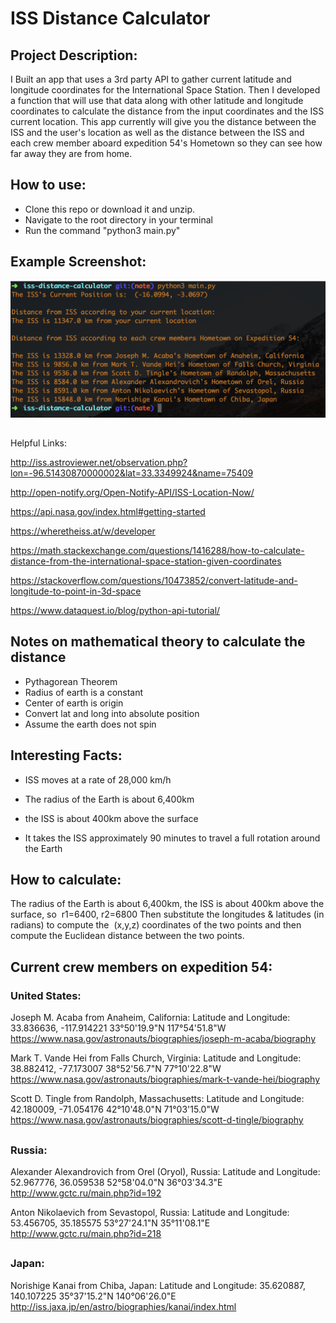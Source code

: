 # ISS Distance Calculator

## Project Description:

I Built an app that uses a 3rd party API to gather current latitude and longitude coordinates for the International Space Station. Then I developed a function that will use that data along with other latitude and longitude coordinates to calculate the distance from the input coordinates and the ISS current location. This app currently will give you the distance between the ISS and the user's
location as well as the distance between the ISS and each crew member aboard expedition 54's Hometown
so they can see how far away they are from home.


## How to use:

- Clone this repo or download it and unzip.
- Navigate to the root directory in your terminal
- Run the command "python3 main.py"

## Example Screenshot:
<img src='images/iss-calc.png' />


##

Helpful Links:

http://iss.astroviewer.net/observation.php?lon=-96.51430870000002&lat=33.3349924&name=75409

http://open-notify.org/Open-Notify-API/ISS-Location-Now/

https://api.nasa.gov/index.html#getting-started

https://wheretheiss.at/w/developer

https://math.stackexchange.com/questions/1416288/how-to-calculate-distance-from-the-international-space-station-given-coordinates

https://stackoverflow.com/questions/10473852/convert-latitude-and-longitude-to-point-in-3d-space

https://www.dataquest.io/blog/python-api-tutorial/

##

## Notes on mathematical theory to calculate the distance

- Pythagorean Theorem
- Radius of earth is a constant
- Center of earth is origin
- Convert lat and long into absolute position
- Assume the earth does not spin

##

## Interesting Facts:
- ISS moves at a rate of 28,000 km/h

- The radius of the Earth is about 6,400km

- the ISS is about 400km above the surface

- It takes the ISS approximately 90 minutes to travel a full rotation around the Earth


##

## How to calculate:

The radius of the Earth is about 6,400km, the ISS is about 400km above the surface, so 
r1=6400,
r2=6800
Then substitute the longitudes & latitudes (in radians) to compute the 
(x,y,z) coordinates of the two points and then compute the
Euclidean distance between the two points.

##

## Current crew members on expedition 54:

### United States:

Joseph M. Acaba from Anaheim, California:
Latitude and Longitude: 33.836636, -117.914221
33°50'19.9"N 117°54'51.8"W
https://www.nasa.gov/astronauts/biographies/joseph-m-acaba/biography

Mark T. Vande Hei from Falls Church, Virginia:
Latitude and Longitude: 38.882412, -77.173007
38°52'56.7"N 77°10'22.8"W
https://www.nasa.gov/astronauts/biographies/mark-t-vande-hei/biography

Scott D. Tingle from Randolph, Massachusetts:
Latitude and Longitude: 42.180009, -71.054176
42°10'48.0"N 71°03'15.0"W
https://www.nasa.gov/astronauts/biographies/scott-d-tingle/biography

##

### Russia:

Alexander Alexandrovich from Orel (Oryol), Russia:
Latitude and Longitude: 52.967776, 36.059538
52°58'04.0"N 36°03'34.3"E
http://www.gctc.ru/main.php?id=192

Anton Nikolaevich from Sevastopol, Russia:
Latitude and Longitude: 53.456705, 35.185575
53°27'24.1"N 35°11'08.1"E
http://www.gctc.ru/main.php?id=218

##

### Japan:

Norishige Kanai from Chiba, Japan:
Latitude and Longitude: 35.620887, 140.107225
35°37'15.2"N 140°06'26.0"E
http://iss.jaxa.jp/en/astro/biographies/kanai/index.html

##
